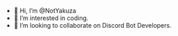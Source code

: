 - 👋 Hi, I’m @NotYakuza
- 👀 I’m interested in coding.
- 💞️ I’m looking to collaborate on Discord Bot Developers.



